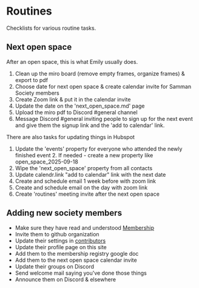 # Routines

Checklists for various routine tasks.

## Next open space

After an open space, this is what Emily usually does.

1. Clean up the miro board (remove empty frames, organize frames) & export to pdf
2. Choose date for next open space & create calendar invite for Samman Society members
3. Create Zoom link & put it in the calendar invite
4. Update the date on the 'next_open_space.md' page
5. Upload the miro pdf to Discord #general channel
6. Message Discord #general inviting people to sign up for the next event and give them the signup link and the 'add to calendar' link.

There are also tasks for updating things in Hubspot

1. Update the 'events' property for everyone who attended the newly finished event 
   2. If needed - create a new property like open_space_2025-09-18
2. Wipe the 'next_open_space' property from all contacts 
3. Update calendr.link "add to calendar" link with the next date 
4. Create and schedule email 1 week before with zoom link 
5. Create and schedule email on the day with zoom link
6. Create 'routines' meeting invite after the next open space

## Adding new society members
* Make sure they have read and understood [Membership](https://sammancoaching.org/society/membership.html)
* Invite them to github organization
* Update their settings in [contributors](_data/contributors.yml)
* Update their profile page on this site
* Add them to the membership registry google doc
* Add them to the next open space calendar invite
* Update their groups on Discord
* Send welcome mail saying you've done those things
* Announce them on Discord & elsewhere


